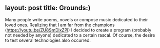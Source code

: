 layout: post
title: Grounds:)
---
Many people write poems, novels or compose music dedicated to their loved ones.
Realizing that I am far from the champions (https://youtu.be/ZU8SmDlxZPI) I decided to create a program (probably not needed by anyone) dedicated to a certain rascal. Of course, the desire to test several technologies also occurred.
